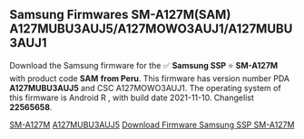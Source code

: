 <h2>Samsung Firmwares SM-A127M(SAM) A127MUBU3AUJ5/A127MOWO3AUJ1/A127MUBU3AUJ1</h2>
Download the Samsung firmware for the ✅ <strong>Samsung SSP </strong> ⭐ <strong>SM-A127M</strong> with product code <strong>SAM</strong> <strong> from Peru</strong>. This firmware has version number PDA <strong>A127MUBU3AUJ5</strong> and CSC A127MOWO3AUJ1. The operating system of this firmware is Android R , with build date 2021-11-10. Changelist <strong>22565658</strong>.


[SM-A127M](https://samfirm.shop/samsung/model/SM-A127M)
[A127MUBU3AUJ5](https://samfirm.shop/samsung/pda/A127MUBU3AUJ5)
[Download Firmware Samsung SSP SM-A127M](https://samfirm.shop/samsung/firmware/473106)
